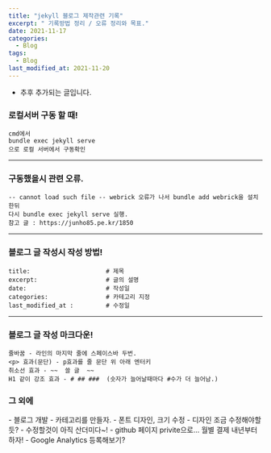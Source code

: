 ```yaml
---
title: "jekyll 블로그 제작관련 기록"
excerpt: " 기록방법 정리 / 오류 정리와 목표."
date: 2021-11-17
categories:
  - Blog
tags:
  - Blog
last_modified_at: 2021-11-20
---
```


- 추후 추가되는 글입니다.

### 로컬서버 구동 할 때!

    cmd에서
    bundle exec jekyll serve
    으로 로컬 서버에서 구동확인

---

### 구동했을시 관련 오류.

    -- cannot load such file -- webrick 오류가 나서 bundle add webrick을 설치한뒤
    다시 bundle exec jekyll serve 실행.
    참고 글 : https://junho85.pe.kr/1850

---

### 블로그 글 작성시 작성 방법!

    title:                     # 제목
    excerpt:                   # 글의 설명
    date:                      # 작성일
    categories:                # 카테고리 지정
    last_modified_at :         # 수정일

---

### 블로그 글 작성 마크다운!

    줄바꿈 - 라인의 마지막 줄에 스페이스바 두번.
    <p> 효과(문단) - p효과를 줄 문단 위 아래 엔터키
    취소선 효과 - ~~  쓸 글  ~~
    H1 같이 강조 효과 - # ## ###  (숫자가 늘어날때마다 #수가 더 늘어남.)

### 그 외에

<div class="notice--primary" markdown="1">
- 블로그 개발
    - 카테고리를 만들자.
    - 폰트 디자인, 크기 수정
    - 디자인 조금 수정해야할듯?
    - 수정할것이 아직 산더미다~!
    - github 페이지 privite으로... 월별 결제 내년부터 하자!
    - Google Analytics 등록해보기?
</div>
